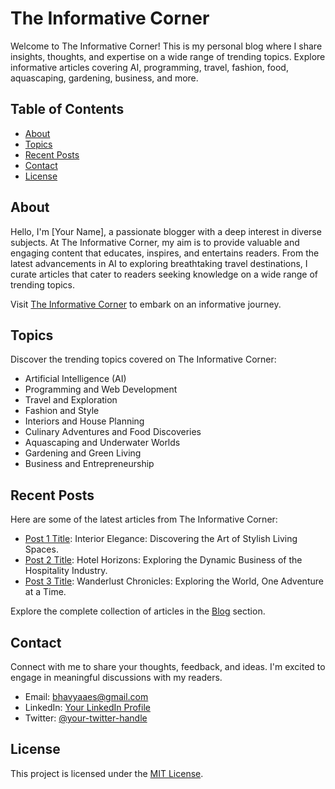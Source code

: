 # The Informative Corner

Welcome to The Informative Corner! This is my personal blog where I share insights, thoughts, and expertise on a wide range of trending topics. Explore informative articles covering AI, programming, travel, fashion, food, aquascaping, gardening, business, and more.

## Table of Contents

- [About](#about)
- [Topics](#topics)
- [Recent Posts](#recent-posts)
- [Contact](#contact)
- [License](#license)

## About

Hello, I'm [Your Name], a passionate blogger with a deep interest in diverse subjects. At The Informative Corner, my aim is to provide valuable and engaging content that educates, inspires, and entertains readers. From the latest advancements in AI to exploring breathtaking travel destinations, I curate articles that cater to readers seeking knowledge on a wide range of trending topics.

Visit [The Informative Corner](https://theinformativecorner.netlify.app/) to embark on an informative journey.

## Topics

Discover the trending topics covered on The Informative Corner:

- Artificial Intelligence (AI)
- Programming and Web Development
- Travel and Exploration
- Fashion and Style
- Interiors and House Planning
- Culinary Adventures and Food Discoveries
- Aquascaping and Underwater Worlds
- Gardening and Green Living
- Business and Entrepreneurship

## Recent Posts

Here are some of the latest articles from The Informative Corner:

- [Post 1 Title](https://theinformativecorner.netlify.app/posts): Interior Elegance: Discovering the Art of Stylish Living Spaces.
- [Post 2 Title](https://theinformativecorner.netlify.app/posts): Hotel Horizons: Exploring the Dynamic Business of the Hospitality Industry.
- [Post 3 Title](https://theinformativecorner.netlify.app/posts): Wanderlust Chronicles: Exploring the World, One Adventure at a Time.

Explore the complete collection of articles in the [Blog](https://theinformativecorner.netlify.app/) section.

## Contact

Connect with me to share your thoughts, feedback, and ideas. I'm excited to engage in meaningful discussions with my readers.

- Email: [bhavyaaes@gmail.com](bhavyaaes@gmail.com@example.com)
- LinkedIn: [Your LinkedIn Profile](https://www.linkedin.com/in/your-linkedin-profile/)
- Twitter: [@your-twitter-handle](https://twitter.com/your-twitter-handle)

## License

This project is licensed under the [MIT License](LICENSE).

